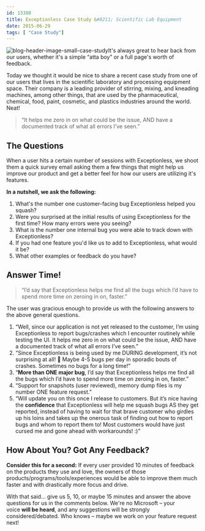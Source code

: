 ```yaml
---
id: 13380
title: Exceptionless Case Study &#8211; Scientific Lab Equipment
date: 2015-06-29
tags: [ "Case Study"]
---
```

<img loading="lazy" class="alignright size-full wp-image-13383" src="/assets/blog-header-image-small-case-study.png" alt="blog-header-image-small-case-study" width="260" height="260" data-id="13383" srcset="/assets/blog-header-image-small-case-study.png 260w, /assets/blog-header-image-small-case-study-150x150.png 150w" sizes="(max-width: 260px) 100vw, 260px" />It's always great to hear back from our users, whether it's a simple &#8220;atta boy&#8221; or a full page's worth of feedback.

Today we thought it would be nice to share a recent case study from one of our users that lives in the scientific laboratory and processing equipment space. Their company is a leading provider of stirring, mixing, and kneading machines, among other things, that are used by the pharmaceutical, chemical, food, paint, cosmetic, and plastics industries around the world. Neat!

> &#8220;It helps me zero in on what could be the issue, AND have a documented track of what all errors I’ve seen.&#8221;

<!--more-->

## The Questions

When a user hits a certain number of sessions with Exceptionless, we shoot them a quick survey email asking them a few things that might help us improve our product and get a better feel for how our users are utilizing it's features.

**In a nutshell, we ask the following:**

  1. What's the number one customer-facing bug Exceptionless helped you squash?
  2. Were you surprised at the initial results of using Exceptionless for the first time? How many errors were you seeing?
  3. What is the number one internal bug you were able to track down with Exceptionless?
  4. If you had one feature you'd like us to add to Exceptionless, what would it be?
  5. What other examples or feedback do you have?

## Answer Time!

> &#8220;I’d say that Exceptionless helps me find all the bugs which I’d have to spend more time on zeroing in on, faster.&#8221;

The user was gracious enough to provide us with the following answers to the above general questions.

  1. &#8220;Well, since our application is not yet released to the customer, I’m using Exceptionless to report bugs/crashes which I encounter routinely while testing the UI. It helps me zero in on what could be the issue, AND have a documented track of what all errors I’ve seen.&#8221;
  2. &#8220;Since Exceptionless is being used by me DURING development, it’s not surprising at all! 🙂 Maybe 4-5 bugs per day in sporadic bouts of crashes. Sometimes no bugs for a long time!&#8221;
  3. &#8220;**More than ONE major bug**, I’d say that Exceptionless helps me find all the bugs which I’d have to spend more time on zeroing in on, faster.&#8221;
  4. &#8220;Support for snapshots (user reviewed), memory dump files is my number ONE feature request.&#8221;
  5. &#8220;Will update you on this once I release to customers. But it’s nice having the **confidence** that Exceptionless will help me squash bugs AS they get reported, instead of having to wait for that brave customer who girdles up his loins and takes up the onerous task of finding out how to report bugs and whom to report them to! Most customers would have just cursed me and gone ahead with workarounds! :)&#8221;

## How About You? Got Any Feedback?

**Consider this for a second:** If every user provided 10 minutes of feedback on the products they use and love, the owners of those products/programs/tools/experiences would be able to improve them much faster and with drastically more focus and drive.

With that said&#8230; give us 5, 10, or maybe 15 minutes and answer the above questions for us in the comments below. We're no Microsoft &#8211; your voice **will be heard**, and any suggestions will be strongly considered/debated. Who knows &#8211; maybe we work on your feature request next!
